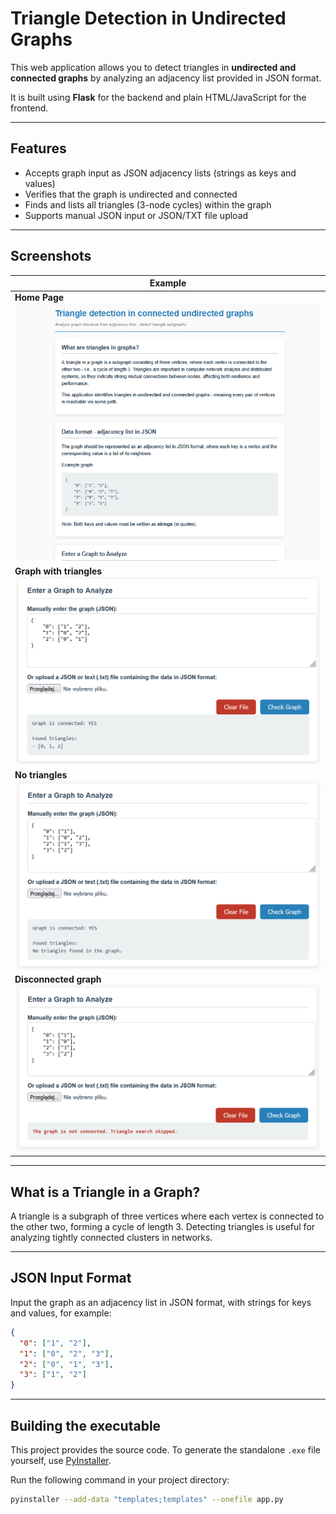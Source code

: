 # Triangle Detection in Undirected Graphs

This web application allows you to detect triangles in **undirected and connected graphs** by analyzing an adjacency list provided in JSON format.

It is built using **Flask** for the backend and plain HTML/JavaScript for the frontend.

---

## Features

- Accepts graph input as JSON adjacency lists (strings as keys and values)
- Verifies that the graph is undirected and connected
- Finds and lists all triangles (3-node cycles) within the graph
- Supports manual JSON input or JSON/TXT file upload

---

## Screenshots

| Example |
|---------|
| **Home Page**<br>![Home Page](screenshots/home.png) |
| **Graph with triangles**<br>![Triangles](screenshots/triangle_graph.png) |
| **No triangles**<br>![No Triangles](screenshots/no_triangles.png) |
| **Disconnected graph**<br>![Disconnected](screenshots/disconnected.png) |

---

## What is a Triangle in a Graph?

A triangle is a subgraph of three vertices where each vertex is connected to the other two, forming a cycle of length 3. Detecting triangles is useful for analyzing tightly connected clusters in networks.

---

## JSON Input Format

Input the graph as an adjacency list in JSON format, with strings for keys and values, for example:

```json
{
  "0": ["1", "2"],
  "1": ["0", "2", "3"],
  "2": ["0", "1", "3"],
  "3": ["1", "2"]
}
```
---
## Building the executable

This project provides the source code. To generate the standalone `.exe` file yourself, use [PyInstaller](https://www.pyinstaller.org/).

Run the following command in your project directory:

```bash
pyinstaller --add-data "templates;templates" --onefile app.py

